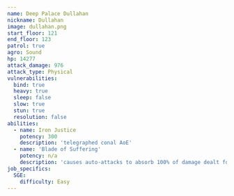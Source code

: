 ```yaml
---
name: Deep Palace Dullahan
nickname: Dullahan
image: dullahan.png
start_floor: 121
end_floor: 123
patrol: true
agro: Sound
hp: 14277
attack_damage: 976
attack_type: Physical
vulnerabilities:
  bind: true
  heavy: true
  sleep: false
  slow: true
  stun: true
  resolution: false
abilities:
  - name: Iron Justice
    potency: 300
    description: 'telegraphed conal AoE'
  - name: 'Blade of Suffering'
    potency: n/a
    description: 'causes auto-attacks to absorb 100% of damage dealt for 30s'
job_specifics:
  SGE:
    difficulty: Easy
---
```

